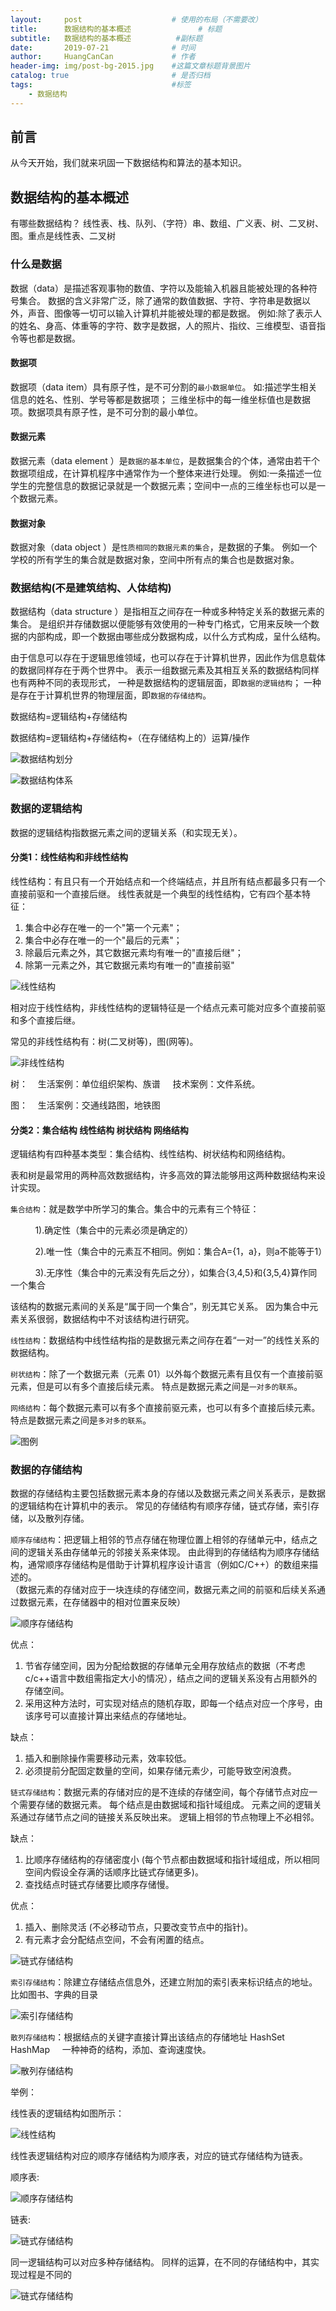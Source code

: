 ```yaml
---
layout:     post                    # 使用的布局（不需要改）
title:      数据结构的基本概述               # 标题 
subtitle:   数据结构的基本概述          #副标题
date:       2019-07-21              # 时间
author:     HuangCanCan             # 作者
header-img: img/post-bg-2015.jpg    #这篇文章标题背景图片
catalog: true                       # 是否归档
tags:                               #标签
    - 数据结构
---
```


## 前言

从今天开始，我们就来巩固一下数据结构和算法的基本知识。

## 数据结构的基本概述

有哪些数据结构？
线性表、栈、队列、（字符）串、数组、广义表、树、二叉树、图。重点是线性表、二叉树

### 什么是数据

数据（data）是描述客观事物的数值、字符以及能输入机器且能被处理的各种符号集合。
数据的含义非常广泛，除了通常的数值数据、字符、字符串是数据以外，声音、图像等一切可以输入计算机并能被处理的都是数据。
例如:除了表示人的姓名、身高、体重等的字符、数字是数据，人的照片、指纹、三维模型、语音指令等也都是数据。

#### 数据项

数据项（data item）具有原子性，是不可分割的`最小数据单位`。
如:描述学生相关信息的姓名、性别、学号等都是数据项；
三维坐标中的每一维坐标值也是数据项。数据项具有原子性，是不可分割的最小单位。

#### 数据元素

数据元素（data element ）是`数据的基本单位`，是数据集合的个体，通常由若干个数据项组成，在计算机程序中通常作为一个整体来进行处理。
例如:一条描述一位学生的完整信息的数据记录就是一个数据元素；空间中一点的三维坐标也可以是一个数据元素。

#### 数据对象

数据对象（data object ）是`性质相同的数据元素的集合`，是数据的子集。
例如一个学校的所有学生的集合就是数据对象，空间中所有点的集合也是数据对象。

### 数据结构(不是建筑结构、人体结构)

数据结构（data structure ）是指相互之间存在一种或多种特定关系的数据元素的集合。
是组织并存储数据以便能够有效使用的一种专门格式，它用来反映一个数据的内部构成，即一个数据由哪些成分数据构成，以什么方式构成，呈什么结构。

由于信息可以存在于逻辑思维领域，也可以存在于计算机世界，因此作为信息载体的数据同样存在于两个世界中。
表示一组数据元素及其相互关系的数据结构同样也有两种不同的表现形式，
一种是数据结构的逻辑层面，即`数据的逻辑结构`；
一种是存在于计算机世界的物理层面，即`数据的存储结构`。

数据结构=逻辑结构+存储结构

数据结构=逻辑结构+存储结构+（在存储结构上的）运算/操作

![数据结构划分](/images/2019-07-21/2019-07-21_152802.png)

![数据结构体系](/images/2019-07-21/2019-07-21_153228.png)

### 数据的逻辑结构

数据的逻辑结构指数据元素之间的逻辑关系（和实现无关）。

#### 分类1：线性结构和非线性结构

线性结构：有且只有一个开始结点和一个终端结点，并且所有结点都最多只有一个直接前驱和一个直接后继。
线性表就是一个典型的线性结构，它有四个基本特征：

1. 集合中必存在唯一的一个"第一个元素"；
2. 集合中必存在唯一的一个"最后的元素"；
3. 除最后元素之外，其它数据元素均有唯一的"直接后继"；
4. 除第一元素之外，其它数据元素均有唯一的"直接前驱"

![线性结构](/images/2019-07-21/2019-07-21_155929.png)

相对应于线性结构，非线性结构的逻辑特征是一个结点元素可能对应多个直接前驱和多个直接后继。

常见的非线性结构有：树(二叉树等)，图(网等)。

![非线性结构](/images/2019-07-21/2019-07-21_155951.png)

树：&nbsp;&nbsp;&nbsp;
生活案例：单位组织架构、族谱 &nbsp;&nbsp;&nbsp;
技术案例：文件系统。

图：&nbsp;&nbsp;&nbsp;
生活案例：交通线路图，地铁图

#### 分类2：集合结构 线性结构 树状结构 网络结构

逻辑结构有四种基本类型：集合结构、线性结构、树状结构和网络结构。

表和树是最常用的两种高效数据结构，许多高效的算法能够用这两种数据结构来设计实现。

`集合结构`：就是数学中所学习的集合。集合中的元素有三个特征：

&nbsp;&nbsp;&nbsp;&nbsp;&nbsp;&nbsp;&nbsp;&nbsp;&nbsp;&nbsp;1).确定性（集合中的元素必须是确定的）

&nbsp;&nbsp;&nbsp;&nbsp;&nbsp;&nbsp;&nbsp;&nbsp;&nbsp;&nbsp;2).唯一性（集合中的元素互不相同。例如：集合A={1，a}，则a不能等于1）

&nbsp;&nbsp;&nbsp;&nbsp;&nbsp;&nbsp;&nbsp;&nbsp;&nbsp;&nbsp;3).无序性（集合中的元素没有先后之分），如集合{3,4,5}和{3,5,4}算作同一个集合

该结构的数据元素间的关系是“属于同一个集合”，别无其它关系。
因为集合中元素关系很弱，数据结构中不对该结构进行研究。

`线性结构`：数据结构中线性结构指的是数据元素之间存在着“一对一”的线性关系的数据结构。  

`树状结构`：除了一个数据元素（元素 01）以外每个数据元素有且仅有一个直接前驱元素，但是可以有多个直接后续元素。
特点是数据元素之间是`一对多的联系`。

`网络结构`：每个数据元素可以有多个直接前驱元素，也可以有多个直接后续元素。特点是数据元素之间是`多对多的联系`。

![图例](/images/2019-07-21/2019-07-21_160204.png)

### 数据的存储结构

数据的存储结构主要包括数据元素本身的存储以及数据元素之间关系表示，是数据的逻辑结构在计算机中的表示。
常见的存储结构有顺序存储，链式存储，索引存储，以及散列存储。
  
`顺序存储结构`：把逻辑上相邻的节点存储在物理位置上相邻的存储单元中，结点之间的逻辑关系由存储单元的邻接关系来体现。
由此得到的存储结构为顺序存储结构，通常顺序存储结构是借助于计算机程序设计语言（例如C/C++）的数组来描述的。  
（数据元素的存储对应于一块连续的存储空间，数据元素之间的前驱和后续关系通过数据元素，在存储器中的相对位置来反映）

![顺序存储结构](/images/2019-07-21/2019-07-21_162352.png)

优点：

1. 节省存储空间，因为分配给数据的存储单元全用存放结点的数据（不考虑c/c++语言中数组需指定大小的情况），结点之间的逻辑关系没有占用额外的存储空间。
2. 采用这种方法时，可实现对结点的随机存取，即每一个结点对应一个序号，由该序号可以直接计算出来结点的存储地址。

缺点：

1. 插入和删除操作需要移动元素，效率较低。
2. 必须提前分配固定数量的空间，如果存储元素少，可能导致空闲浪费。

`链式存储结构`：数据元素的存储对应的是不连续的存储空间，每个存储节点对应一个需要存储的数据元素。
每个结点是由数据域和指针域组成。
元素之间的逻辑关系通过存储节点之间的链接关系反映出来。
逻辑上相邻的节点物理上不必相邻。

缺点：

1. 比顺序存储结构的存储密度小 (每个节点都由数据域和指针域组成，所以相同空间内假设全存满的话顺序比链式存储更多)。  
2. 查找结点时链式存储要比顺序存储慢。

优点：

1. 插入、删除灵活 (不必移动节点，只要改变节点中的指针)。
2. 有元素才会分配结点空间，不会有闲置的结点。

![链式存储结构](/images/2019-07-21/2019-07-21_162628.png)

`索引存储结构`：除建立存储结点信息外，还建立附加的索引表来标识结点的地址。 比如图书、字典的目录

![索引存储结构](/images/2019-07-21/2019-07-21_162701.png)

`散列存储结构`：根据结点的关键字直接计算出该结点的存储地址 HashSet HashMap &nbsp;&nbsp;&nbsp;
一种神奇的结构，添加、查询速度快。

![散列存储结构](/images/2019-07-21/2019-07-21_162723.png)

举例：

线性表的逻辑结构如图所示：

![线性结构](/images/2019-07-21/2019-07-21_155929.png)

线性表逻辑结构对应的顺序存储结构为顺序表，对应的链式存储结构为链表。

顺序表:

![顺序存储结构](/images/2019-07-21/2019-07-21_162352.png)

链表:

![链式存储结构](/images/2019-07-21/2019-07-21_162628.png)

同一逻辑结构可以对应多种存储结构。
同样的运算，在不同的存储结构中，其实现过程是不同的

![链式存储结构](/images/2019-07-21/2019-07-21_164338.png)
